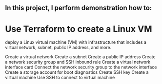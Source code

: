 ## In this project, I perform demonstration how to:

# Use Terraform to create a Linux VM

deploy a Linux virtual machine (VM) with infrastructure that includes a virtual network, subnet, public IP address, and more.

Create a virtual network
Create a subnet
Create a public IP address
Create a network security group and SSH inbound rule
Create a virtual network interface card
Connect the network security group to the network interface
Create a storage account for boot diagnostics
Create SSH key
Create a virtual machine
Use SSH to connect to virtual machine